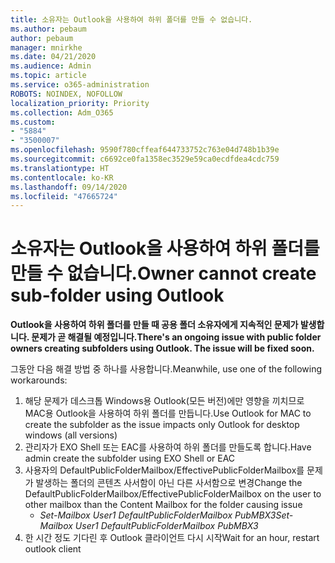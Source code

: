 ```yaml
---
title: 소유자는 Outlook을 사용하여 하위 폴더를 만들 수 없습니다.
ms.author: pebaum
author: pebaum
manager: mnirkhe
ms.date: 04/21/2020
ms.audience: Admin
ms.topic: article
ms.service: o365-administration
ROBOTS: NOINDEX, NOFOLLOW
localization_priority: Priority
ms.collection: Adm_O365
ms.custom:
- "5884"
- "3500007"
ms.openlocfilehash: 9590f780cffeaf644733752c763e04d748b1b39e
ms.sourcegitcommit: c6692ce0fa1358ec3529e59ca0ecdfdea4cdc759
ms.translationtype: HT
ms.contentlocale: ko-KR
ms.lasthandoff: 09/14/2020
ms.locfileid: "47665724"
---
```

# <a name="owner-cannot-create-sub-folder-using-outlook"></a><span data-ttu-id="19ce4-102">소유자는 Outlook을 사용하여 하위 폴더를 만들 수 없습니다.</span><span class="sxs-lookup"><span data-stu-id="19ce4-102">Owner cannot create sub-folder using Outlook</span></span>

<span data-ttu-id="19ce4-103">**Outlook을 사용하여 하위 폴더를 만들 때 공용 폴더 소유자에게 지속적인 문제가 발생합니다. 문제가 곧 해결될 예정입니다.**</span><span class="sxs-lookup"><span data-stu-id="19ce4-103">**There's an ongoing issue with public folder owners creating subfolders using Outlook. The issue will be fixed soon.**</span></span>

<span data-ttu-id="19ce4-104">그동안 다음 해결 방법 중 하나를 사용합니다.</span><span class="sxs-lookup"><span data-stu-id="19ce4-104">Meanwhile, use one of the following workarounds:</span></span>

1. <span data-ttu-id="19ce4-105">해당 문제가 데스크톱 Windows용 Outlook(모든 버전)에만 영향을 끼치므로 MAC용 Outlook을 사용하여 하위 폴더를 만듭니다.</span><span class="sxs-lookup"><span data-stu-id="19ce4-105">Use Outlook for MAC to create the subfolder as the issue impacts only Outlook for desktop windows (all versions)</span></span>
2. <span data-ttu-id="19ce4-106">관리자가 EXO Shell 또는 EAC를 사용하여 하위 폴더를 만들도록 합니다.</span><span class="sxs-lookup"><span data-stu-id="19ce4-106">Have admin create the subfolder using EXO Shell or EAC</span></span>
3. <span data-ttu-id="19ce4-107">사용자의 DefaultPublicFolderMailbox/EffectivePublicFolderMailbox를 문제가 발생하는 폴더의 콘텐츠 사서함이 아닌 다른 사서함으로 변경</span><span class="sxs-lookup"><span data-stu-id="19ce4-107">Change the DefaultPublicFolderMailbox/EffectivePublicFolderMailbox on the user to other mailbox than the Content Mailbox for the folder causing issue</span></span>  
    - <span data-ttu-id="19ce4-108">*Set-Mailbox User1 DefaultPublicFolderMailbox PubMBX3*</span><span class="sxs-lookup"><span data-stu-id="19ce4-108">*Set-Mailbox User1 DefaultPublicFolderMailbox PubMBX3*</span></span>
4. <span data-ttu-id="19ce4-109">한 시간 정도 기다린 후 Outlook 클라이언트 다시 시작</span><span class="sxs-lookup"><span data-stu-id="19ce4-109">Wait for an hour, restart outlook client</span></span>